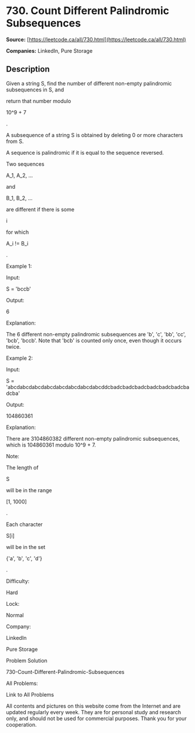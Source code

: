 # 730. Count Different Palindromic Subsequences

**Source:** [https://leetcode.ca/all/730.html](https://leetcode.ca/all/730.html)

**Companies:** LinkedIn, Pure Storage

## Description

Given a string S, find the number of different non-empty palindromic subsequences in S, and

return that number modulo

10^9 + 7

.

A subsequence of a string S is obtained by deleting 0 or more characters from S.

A sequence is palindromic if it is equal to the sequence reversed.

Two sequences

A_1, A_2, ...

and

B_1, B_2, ...

are different if
        there is some

i

for which

A_i != B_i

.

Example 1:

Input:

S = 'bccb'

Output:

6

Explanation:

The 6 different non-empty palindromic subsequences are 'b', 'c', 'bb', 'cc', 'bcb', 'bccb'.
Note that 'bcb' is counted only once, even though it occurs twice.

Example 2:

Input:

S = 'abcdabcdabcdabcdabcdabcdabcdabcddcbadcbadcbadcbadcbadcbadcbadcba'

Output:

104860361

Explanation:

There are 3104860382 different non-empty palindromic subsequences, which is 104860361 modulo 10^9 + 7.

Note:

The length of

S

will be in the range

[1, 1000]

.

Each character

S[i]

will be in the set

{'a', 'b', 'c', 'd'}

.

Difficulty:

Hard

Lock:

Normal

Company:

LinkedIn

Pure Storage

Problem Solution

730-Count-Different-Palindromic-Subsequences

All Problems:

Link to All Problems

All contents and pictures on this website come from the Internet and are updated regularly every week. They are for personal study and research only, and should not be used for commercial purposes. Thank you for your cooperation.


